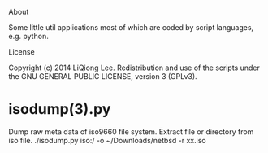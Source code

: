 About

Some little util applications most of which are coded by script languages, e.g. python.


License

Copyright (c) 2014 LiQiong Lee.
Redistribution and use of the scripts under the GNU GENERAL PUBLIC LICENSE, version 3 (GPLv3).


isodump(3).py
==========

Dump raw meta data of iso9660 file system.
Extract file or directory from iso file.
     ./isodump.py  iso:/  -o ~/Downloads/netbsd -r xx.iso

